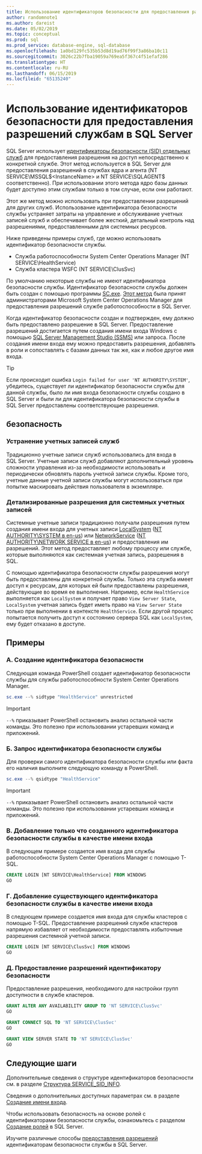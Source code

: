 ```yaml
---
title: Использование идентификаторов безопасности для предоставления разрешений службам в SQL Server | Документация Майкрософт
author: randomnote1
ms.author: dareist
ms.date: 05/02/2019
ms.topic: conceptual
ms.prod: sql
ms.prod_service: database-engine, sql-database
ms.openlocfilehash: 1a0bd129fc535b53d8d19ad76f99f3a86ba10c11
ms.sourcegitcommit: 3026c22b7fba19059a769ea5f367c4f51efaf286
ms.translationtype: HT
ms.contentlocale: ru-RU
ms.lasthandoff: 06/15/2019
ms.locfileid: "65135240"
---
```

# <a name="using-service-sids-to-grant-permissions-to-services-in-sql-server"></a>Использование идентификаторов безопасности для предоставления разрешений службам в SQL Server

SQL Server использует [идентификаторы безопасности (SID) отдельных служб](https://support.microsoft.com/help/2620201/sql-server-uses-a-service-sid-to-provide-service-isolation) для предоставления разрешения на доступ непосредственно к конкретной службе. Этот метод используется в SQL Server для предоставления разрешений в службах ядра и агента (NT SERVICE\MSSQL$<InstanceName> и NT SERVICE\SQLAGENT$<InstanceName> соответственно). При использовании этого метода ядро базы данных будет доступно этим службам только в том случае, если они работают.

Этот же метод можно использовать при предоставлении разрешений для других служб. Использование идентификатора безопасности службы устраняет затраты на управление и обслуживание учетных записей служб и обеспечивает более жесткий, детальный контроль над разрешениями, предоставленными для системных ресурсов.

Ниже приведены примеры служб, где можно использовать идентификатор безопасности службы.

- Служба работоспособности System Center Operations Manager (NT SERVICE\HealthService)
- Служба кластера WSFC (NT SERVICE\ClusSvc)

По умолчанию некоторые службы не имеют идентификатора безопасности службы. Идентификатор безопасности службы должен быть создан с помощью программы [SC.exe](https://docs.microsoft.com/windows/desktop/services/configuring-a-service-using-sc). [Этот метод](https://kevinholman.com/2016/08/25/sql-mp-run-as-accounts-no-longer-required/) была принят администраторами Microsoft System Center Operations Manager для предоставления разрешений службе работоспособности в SQL Server.

Когда идентификатор безопасности создан и подтвержден, ему должно быть предоставлено разрешение в SQL Server. Предоставление разрешений достигается путем создания имени входа Windows с помощью [SQL Server Management Studio (SSMS)](https://docs.microsoft.com/sql/ssms/download-sql-server-management-studio-ssms) или запроса. После создания имени входа ему можно предоставить разрешения, добавлять в роли и сопоставлять с базами данных так же, как и любое другое имя входа.

> [!TIP]
> Если происходит ошибка `Login failed for user 'NT AUTHORITY\SYSTEM'`, убедитесь, существует ли идентификатор безопасности службы для данной службы, было ли имя входа безопасности службы создано в SQL Server и были ли для идентификатора безопасности службы в SQL Server предоставлены соответствующие разрешения.

## <a name="security"></a>безопасность

### <a name="eliminate-service-accounts"></a>Устранение учетных записей служб

Традиционно учетные записи служб использовались для входа в SQL Server. Учетные записи служб добавляют дополнительный уровень сложности управления из-за необходимости использовать и периодически обновлять пароль учетной записи службы. Кроме того, учетные данные учетной записи службы могут использоваться при попытке маскировать действия пользователя в экземпляре.

### <a name="granular-permissions-to-system-accounts"></a>Детализированные разрешения для системных учетных записей

Системные учетные записи традиционно получали разрешения путем создания имени входа для учетных записи [LocalSystem](https://msdn.microsoft.com/library/windows/desktop/ms684190) ([NT AUTHORITY\SYSTEM в en-us](https://docs.microsoft.com/sql/database-engine/configure-windows/configure-windows-service-accounts-and-permissions#Localized_service_names)) или [NetworkService](https://docs.microsoft.com/windows/desktop/Services/networkservice-account) ([NT AUTHORITY\NETWORK SERVICE в en-us](https://docs.microsoft.com/sql/database-engine/configure-windows/configure-windows-service-accounts-and-permissions?#Localized_service_names)) и предоставления им разрешений. Этот метод предоставляет любому процессу или службе, которые выполняются как системная учетная запись, разрешения в SQL.

С помощью идентификатора безопасности службы разрешения могут быть предоставлены для конкретной службы. Только эта служба имеет доступ к ресурсам, для которых ей были предоставлены разрешения, действующие во время ее выполнения. Например, если `HealthService` выполняется как `LocalSystem` и получает право `View Server State`, `LocalSystem` учетная запись будет иметь право на `View Server State` только при выполнении в контексте `HealthService`. Если другой процесс попытается получить доступ к состоянию сервера SQL как `LocalSystem`, ему будет отказано в доступе.

## <a name="examples"></a>Примеры

### <a name="a-create-a-service-sid"></a>A. Создание идентификатора безопасности

Следующая команда PowerShell создает идентификатор безопасности службы для службы работоспособности System Center Operations Manager.

```PowerShell
sc.exe --% sidtype "HealthService" unrestricted
```

> [!IMPORTANT]
> `--%` приказывает PowerShell остановить анализ остальной части команды. Это полезно при использовании устаревших команд и приложений.

### <a name="b-query-a-service-sid"></a>Б. Запрос идентификатора безопасности службы

Для проверки самого идентификатора безопасности службы или факта его наличия выполните следующую команду в PowerShell.

```PowerShell
sc.exe --% qsidtype "HealthService"
```

> [!IMPORTANT]
> `--%` приказывает PowerShell остановить анализ остальной части команды. Это полезно при использовании устаревших команд и приложений.

### <a name="c-add-a-newly-created-service-sid-as-a-login"></a>В. Добавление только что созданного идентификатора безопасности службы в качестве имени входа

В следующем примере создается имя входа для службы работоспособности System Center Operations Manager с помощью T-SQL.

```SQL
CREATE LOGIN [NT SERVICE\HealthService] FROM WINDOWS
GO
```

### <a name="d-add-an-existing-service-sid-as-a-login"></a>Г. Добавление существующего идентификатора безопасности службы в качестве имени входа

В следующем примере создается имя входа для службы кластеров с помощью T-SQL. Предоставление разрешений службе кластеров напрямую избавляет от необходимости предоставлять избыточные разрешения системной учетной записи.

```SQL
CREATE LOGIN [NT SERVICE\ClusSvc] FROM WINDOWS
GO
```

### <a name="e-grant-permissions-to-a-service-sid"></a>Д. Предоставление разрешений идентификатору безопасности

Предоставление разрешения, необходимого для настройки групп доступности в службе кластеров.

```SQL
GRANT ALTER ANY AVAILABILITY GROUP TO 'NT SERVICE\ClusSvc'
GO

GRANT CONNECT SQL TO 'NT SERVICE\ClusSvc'
GO

GRANT VIEW SERVER STATE TO 'NT SERVICE\ClusSvc'
GO
```

## <a name="next-steps"></a>Следующие шаги

Дополнительные сведения о структуре идентификаторов безопасности см. в разделе [Структура SERVICE_SID_INFO](https://docs.microsoft.com/windows/desktop/api/winsvc/ns-winsvc-_service_sid_info).

Сведения о дополнительных доступных параметрах см. в разделе [Создание имени входа](https://docs.microsoft.com/sql/t-sql/statements/create-login-transact-sql).

Чтобы использовать безопасность на основе ролей с идентификаторами безопасности службы, ознакомьтесь с разделом [Создание ролей](https://docs.microsoft.com/sql/t-sql/statements/create-role-transact-sql) в SQL Server.

Изучите различные способы [предоставления разрешений](https://docs.microsoft.com/sql/t-sql/statements/grant-transact-sql) идентификаторам безопасности службы в SQL Server.
